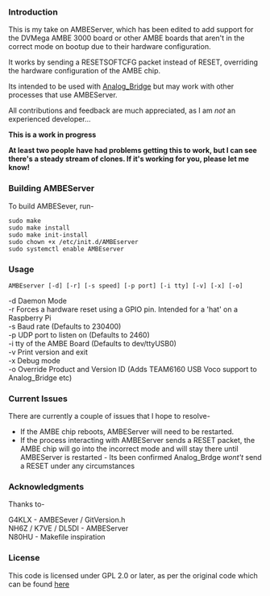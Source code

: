 ### Introduction

This is my take on AMBEServer, which has been edited to add support for the DVMega AMBE 3000 board or other AMBE boards that aren't in the correct mode on bootup due to their hardware configuration.

It works by sending a RESETSOFTCFG packet instead of RESET, overriding the hardware configuration of the AMBE chip.

Its intended to be used with [Analog_Bridge](https://github.com/N4IRS/Analog_Bridge) but may work with other processes that use AMBEServer.

All contributions and feedback are much appreciated, as I am *not* an experienced developer...

**This is a work in progress**

**At least two people have had problems getting this to work, but I can see there's a steady stream of clones. If it's working for you, please let me know!**

### Building AMBEServer

To build AMBESever, run-

```
sudo make
sudo make install
sudo make init-install
sudo chown +x /etc/init.d/AMBEserver
sudo systemctl enable AMBEserver
```

### Usage

```
AMBEserver [-d] [-r] [-s speed] [-p port] [-i tty] [-v] [-x] [-o]
```

-d Daemon Mode  
-r Forces a hardware reset using a GPIO pin. Intended for a 'hat' on a Raspberry Pi  
-s Baud rate (Defaults to 230400)  
-p UDP port to listen on (Defaults to 2460)  
-i tty of the AMBE Board (Defaults to dev/ttyUSB0)  
-v Print version and exit  
-x Debug mode  
-o Override Product and Version ID (Adds TEAM6160 USB Voco support to Analog_Bridge etc)

### Current Issues

There are currently a couple of issues that I hope to resolve-

* If the AMBE chip reboots, AMBEServer will need to be restarted.
* If the process interacting with AMBEServer sends a RESET packet, the AMBE chip will go into the incorrect mode and will stay there until AMBEServer is restarted - Its been confirmed Analog_Brdge *wont't* send a RESET under any circumstances

### Acknowledgments

Thanks to-

G4KLX - AMBESever / GitVersion.h   
NH6Z / K7VE / DL5DI - AMBEServer  
N80HU - Makefile inspiration  

### License

This code is licensed under GPL 2.0 or later, as per the original code which can be found [here](https://github.com/dl5di/OpenDV)
